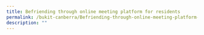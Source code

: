```yaml
---
title: Befriending through online meeting platform for residents ​
permalink: /bukit-canberra/Befriending-through-online-meeting-platform-for-residents
description: ""
---
```

